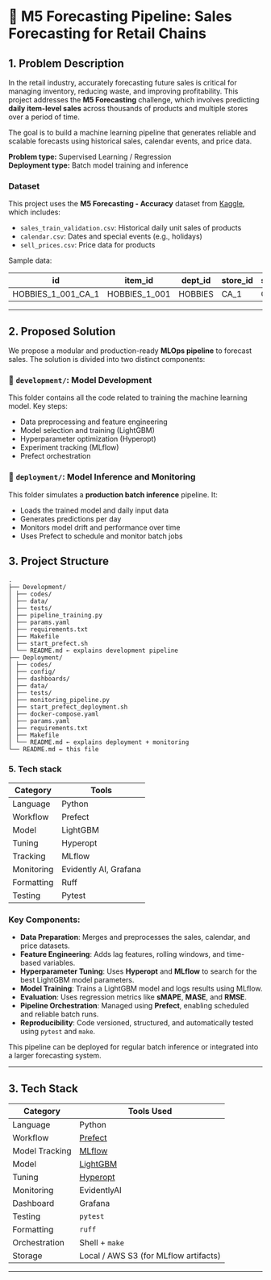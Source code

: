 # 🛒 M5 Forecasting Pipeline: Sales Forecasting for Retail Chains

## 1. Problem Description

In the retail industry, accurately forecasting future sales is critical for managing inventory, reducing waste, and improving profitability. This project addresses the **M5 Forecasting** challenge, which involves predicting **daily item-level sales** across thousands of products and multiple stores over a period of time.

The goal is to build a machine learning pipeline that generates reliable and scalable forecasts using historical sales, calendar events, and price data.

**Problem type:** Supervised Learning / Regression  
**Deployment type:** Batch model training and inference

### Dataset

This project uses the **M5 Forecasting - Accuracy** dataset from [Kaggle](https://www.kaggle.com/competitions/m5-forecasting-accuracy/data), which includes:

- `sales_train_validation.csv`: Historical daily unit sales of products
- `calendar.csv`: Dates and special events (e.g., holidays)
- `sell_prices.csv`: Price data for products

Sample data:

| id                 | item_id       | dept_id | store_id | state_id | d_1 | d_2 | ... |
|--------------------|---------------|---------|----------|----------|-----|-----|-----|
| HOBBIES_1_001_CA_1 | HOBBIES_1_001 | HOBBIES | CA_1     | CA       | 0   | 1   | ... |

---

## 2. Proposed Solution

We propose a modular and production-ready **MLOps pipeline** to forecast sales. The solution is divided into two distinct components:

### 📁 `development/`: Model Development

This folder contains all the code related to training the machine learning model. Key steps:

- Data preprocessing and feature engineering
- Model selection and training (LightGBM)
- Hyperparameter optimization (Hyperopt)
- Experiment tracking (MLflow)
- Prefect orchestration

### 📁 `deployment/`: Model Inference and Monitoring

This folder simulates a **production batch inference** pipeline. It:

- Loads the trained model and daily input data
- Generates predictions per day
- Monitors model drift and performance over time
- Uses Prefect to schedule and monitor batch jobs

## 3. Project Structure
```
.
├── Development/
│ ├── codes/
│ ├── data/
│ ├── tests/
│ ├── pipeline_training.py
│ ├── params.yaml
│ ├── requirements.txt
│ ├── Makefile
│ ├── start_prefect.sh
│ └── README.md ← explains development pipeline
├── Deployment/
│ ├── codes/
│ ├── config/
│ ├── dashboards/
│ ├── data/
│ ├── tests/
│ ├── monitoring_pipeline.py
│ ├── start_prefect_deployment.sh
│ ├── docker-compose.yaml
│ ├── params.yaml
│ ├── requirements.txt
│ ├── Makefile
│ └── README.md ← explains deployment + monitoring
└── README.md ← this file
```

### 5. Tech stack

| Category   | Tools                        |
| ---------- | ---------------------------- |
| Language   | Python                       |
| Workflow   | Prefect                      |
| Model      | LightGBM                     |
| Tuning     | Hyperopt                     |
| Tracking   | MLflow                       |
| Monitoring | Evidently AI, Grafana        |
| Formatting | Ruff                         |
| Testing    | Pytest                       |



### Key Components:

- **Data Preparation**: Merges and preprocesses the sales, calendar, and price datasets.
- **Feature Engineering**: Adds lag features, rolling windows, and time-based variables.
- **Hyperparameter Tuning**: Uses **Hyperopt** and **MLflow** to search for the best LightGBM model parameters.
- **Model Training**: Trains a LightGBM model and logs results using MLflow.
- **Evaluation**: Uses regression metrics like **sMAPE**, **MASE**, and **RMSE**.
- **Pipeline Orchestration**: Managed using **Prefect**, enabling scheduled and reliable batch runs.
- **Reproducibility**: Code versioned, structured, and automatically tested using `pytest` and `make`.

This pipeline can be deployed for regular batch inference or integrated into a larger forecasting system.

---

## 3. Tech Stack

| Category       | Tools Used |
|----------------|------------|
| Language       | Python     |
| Workflow       | [Prefect](https://www.prefect.io) |
| Model Tracking | [MLflow](https://mlflow.org) |
| Model          | [LightGBM](https://lightgbm.readthedocs.io/en/latest/) |
| Tuning         | [Hyperopt](https://github.com/hyperopt/hyperopt) |
| Monitoring     | EvidentlyAI|
| Dashboard      | Grafana    |
| Testing        | `pytest` |
| Formatting     | `ruff` |
| Orchestration  | Shell + `make` |
| Storage        | Local / AWS S3 (for MLflow artifacts) |

---

